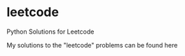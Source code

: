# leetcode
Python Solutions for Leetcode

My solutions to the "leetcode" problems can be found here
